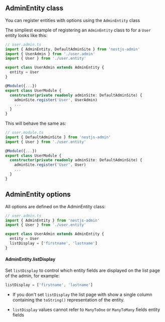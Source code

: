 ## AdminEntity class

You can register entities with options using the `AdminEntity` class

The simpliest example of registering an `AdminEntity` class to for a `User` entity looks like this:

```typescript
// user.admin.ts
import { AdminEntity, DefaultAdminSite } from 'nestjs-admin'
import { UserAdmin } from './user.admin'
import { User } from './user.entity'

export class UserAdmin extends AdminEntity {
  entity = User
}

@Module({...})
export class UserModule {
  constructor(private readonly adminSite: DefaultAdminSite) {
    adminSite.register('User', UserAdmin)
    ...
  }
}

```

This will behave the same as:

```typescript
// user.module.ts
import { DefaultAdminSite } from 'nestjs-admin'
import { User } from './user.entity'

@Module({...})
export class UserModule {
  constructor(private readonly adminSite: DefaultAdminSite) {
    adminSite.register('User', User)
    ...
  }
}

```

## AdminEntity options

All options are defined on the AdminEntity class:

```typescript
// user.admin.ts
import { AdminEntity } from 'nestjs-admin'
import { User } from './user.entity'

export class UserAdmin extends AdminEntity {
  entity = User
  listDisplay = ['firstname', 'lastname']
}
```

#### AdminEntity.listDisplay

Set `listDisplay` to control which entity fields are displayed on the list page of the admin, for example:

```typescript
listDisplay = ['firstname', 'lastname']
```

- If you don't set `listDisplay` the list page with show a single column containing the `toString()` representation of the entity.

- `listDisplay` values cannot refer to `ManyToOne` or `ManyToMany` fields entity fields
